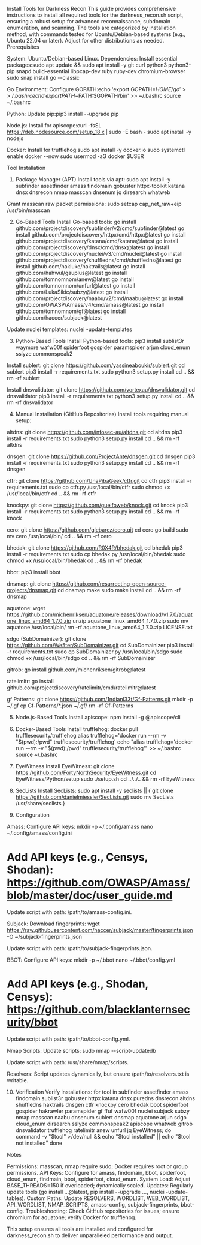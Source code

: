 Install Tools for Darkness Recon
This guide provides comprehensive instructions to install all required tools for the darkness_recon.sh script, ensuring a robust setup for advanced reconnaissance, subdomain enumeration, and scanning. The tools are categorized by installation method, with commands tested for Ubuntu/Debian-based systems (e.g., Ubuntu 22.04 or later). Adjust for other distributions as needed.
Prerequisites

System: Ubuntu/Debian-based Linux.
Dependencies: Install essential packages:sudo apt update && sudo apt install -y git curl python3 python3-pip snapd build-essential libpcap-dev ruby ruby-dev chromium-browser
sudo snap install go --classic


Go Environment: Configure GOPATH:echo 'export GOPATH=$HOME/go' >> ~/.bashrc
echo 'export PATH=$PATH:$GOPATH/bin' >> ~/.bashrc
source ~/.bashrc


Python: Update pip:pip3 install --upgrade pip


Node.js: Install for apiscope:curl -fsSL https://deb.nodesource.com/setup_18.x | sudo -E bash -
sudo apt install -y nodejs


Docker: Install for trufflehog:sudo apt install -y docker.io
sudo systemctl enable docker --now
sudo usermod -aG docker $USER



Tool Installation
1. Package Manager (APT)
Install tools via apt:
sudo apt install -y subfinder assetfinder amass findomain gobuster httpx-toolkit katana dnsx dnsrecon nmap masscan dnsenum jq dirsearch whatweb

Grant masscan raw packet permissions:
sudo setcap cap_net_raw+eip /usr/bin/masscan

2. Go-Based Tools
Install Go-based tools:
go install github.com/projectdiscovery/subfinder/v2/cmd/subfinder@latest
go install github.com/projectdiscovery/httpx/cmd/httpx@latest
go install github.com/projectdiscovery/katana/cmd/katana@latest
go install github.com/projectdiscovery/dnsx/cmd/dnsx@latest
go install github.com/projectdiscovery/nuclei/v3/cmd/nuclei@latest
go install github.com/projectdiscovery/shuffledns/cmd/shuffledns@latest
go install github.com/hakluke/haktrails@latest
go install github.com/hahwul/gauplus@latest
go install github.com/tomnomnom/anew@latest
go install github.com/tomnomnom/unfurl@latest
go install github.com/LukaSikic/subzy@latest
go install github.com/projectdiscovery/naabu/v2/cmd/naabu@latest
go install github.com/OWASP/Amass/v4/cmd/amass@latest
go install github.com/tomnomnom/gf@latest
go install github.com/haccer/subjack@latest

Update nuclei templates:
nuclei -update-templates

3. Python-Based Tools
Install Python-based tools:
pip3 install sublist3r waymore wafw00f spiderfoot gospider paramspider arjun cloud_enum sslyze commonspeak2

Install sublert:
git clone https://github.com/yassineaboukir/sublert.git
cd sublert
pip3 install -r requirements.txt
sudo python3 setup.py install
cd .. && rm -rf sublert

Install dnsvalidator:
git clone https://github.com/vortexau/dnsvalidator.git
cd dnsvalidator
pip3 install -r requirements.txt
python3 setup.py install
cd .. && rm -rf dnsvalidator

4. Manual Installation (GitHub Repositories)
Install tools requiring manual setup:

altdns:
git clone https://github.com/infosec-au/altdns.git
cd altdns
pip3 install -r requirements.txt
sudo python3 setup.py install
cd .. && rm -rf altdns


dnsgen:
git clone https://github.com/ProjectAnte/dnsgen.git
cd dnsgen
pip3 install -r requirements.txt
sudo python3 setup.py install
cd .. && rm -rf dnsgen


ctfr:
git clone https://github.com/UnaPibaGeek/ctfr.git
cd ctfr
pip3 install -r requirements.txt
sudo cp ctfr.py /usr/local/bin/ctfr
sudo chmod +x /usr/local/bin/ctfr
cd .. && rm -rf ctfr


knockpy:
git clone https://github.com/guelfoweb/knock.git
cd knock
pip3 install -r requirements.txt
sudo python3 setup.py install
cd .. && rm -rf knock


cero:
git clone https://github.com/glebarez/cero.git
cd cero
go build
sudo mv cero /usr/local/bin/
cd .. && rm -rf cero


bhedak:
git clone https://github.com/R0X4R/bhedak.git
cd bhedak
pip3 install -r requirements.txt
sudo cp bhedak.py /usr/local/bin/bhedak
sudo chmod +x /usr/local/bin/bhedak
cd .. && rm -rf bhedak


bbot:
pip3 install bbot


dnsmap:
git clone https://github.com/resurrecting-open-source-projects/dnsmap.git
cd dnsmap
make
sudo make install
cd .. && rm -rf dnsmap


aquatone:
wget https://github.com/michenriksen/aquatone/releases/download/v1.7.0/aquatone_linux_amd64_1.7.0.zip
unzip aquatone_linux_amd64_1.7.0.zip
sudo mv aquatone /usr/local/bin/
rm -rf aquatone_linux_amd64_1.7.0.zip LICENSE.txt


sdgo (SubDomainizer):
git clone https://github.com/We5ter/SubDomainizer.git
cd SubDomainizer
pip3 install -r requirements.txt
sudo cp SubDomainizer.py /usr/local/bin/sdgo
sudo chmod +x /usr/local/bin/sdgo
cd .. && rm -rf SubDomainizer


gitrob:
go install github.com/michenriksen/gitrob@latest


ratelimitr:
go install github.com/projectdiscovery/ratelimitr/cmd/ratelimitr@latest


gf Patterns:
git clone https://github.com/1ndianl33t/Gf-Patterns.git
mkdir -p ~/.gf
cp Gf-Patterns/*.json ~/.gf/
rm -rf Gf-Patterns



5. Node.js-Based Tools
Install apiscope:
npm install -g @apiscope/cli

6. Docker-Based Tools
Install trufflehog:
docker pull trufflesecurity/trufflehog
alias trufflehog='docker run --rm -v "$(pwd):/pwd" trufflesecurity/trufflehog'
echo "alias trufflehog='docker run --rm -v \"\$(pwd):/pwd\" trufflesecurity/trufflehog'" >> ~/.bashrc
source ~/.bashrc

7. EyeWitness
Install EyeWitness:
git clone https://github.com/FortyNorthSecurity/EyeWitness.git
cd EyeWitness/Python/setup
sudo ./setup.sh
cd ../../.. && rm -rf EyeWitness

8. SecLists
Install SecLists:
sudo apt install -y seclists || {
    git clone https://github.com/danielmiessler/SecLists.git
    sudo mv SecLists /usr/share/seclists
}

9. Configuration

Amass: Configure API keys:
mkdir -p ~/.config/amass
nano ~/.config/amass/config.ini
# Add API keys (e.g., Censys, Shodan): https://github.com/OWASP/Amass/blob/master/doc/user_guide.md

Update script with path: /path/to/amass-config.ini.

Subjack: Download fingerprints:
wget https://raw.githubusercontent.com/haccer/subjack/master/fingerprints.json -O ~/subjack-fingerprints.json

Update script with path: /path/to/subjack-fingerprints.json.

BBOT: Configure API keys:
mkdir -p ~/.bbot
nano ~/.bbot/config.yml
# Add API keys (e.g., Shodan, Censys): https://github.com/blacklanternsecurity/bbot

Update script with path: /path/to/bbot-config.yml.

Nmap Scripts: Update scripts:
sudo nmap --script-updatedb

Update script with path: /usr/share/nmap/scripts.

Resolvers: Script updates dynamically, but ensure /path/to/resolvers.txt is writable.


10. Verification
Verify installations:
for tool in subfinder assetfinder amass findomain sublist3r gobuster httpx katana dnsx puredns dnsrecon altdns shuffledns haktrails dnsgen ctfr knockpy cero bhedak bbot spiderfoot gospider hakrawler paramspider gf ffuf wafw00f nuclei subjack subzy nmap masscan naabu dnsenum sublert dnsmap aquatone arjun sdgo cloud_enum dirsearch sslyze commonspeak2 apiscope whatweb gitrob dnsvalidator trufflehog ratelimitr anew unfurl jq EyeWitness; do
    command -v "$tool" >/dev/null && echo "$tool installed" || echo "$tool not installed"
done

Notes

Permissions: masscan, nmap require sudo; Docker requires root or group permissions.
API Keys: Configure for amass, findomain, bbot, spiderfoot, cloud_enum, findmain, bbot, spiderfoot, cloud_enum.
System Load: Adjust BASE_THREADS=150 if overloaded; dynamically scaled.
Updates: Regularly update tools (go install ...@latest, pip install --upgrade ..., nuclei -update-tables).
Custom Paths: Update RESOLVERS, WORDLIST, WEB_WORDLIST, API_WORDLIST, NMAP_SCRIPTS, amass-config, subjack-fingerprints, bbot-config.
Troubleshooting: Check GitHub repositories for issues; ensure chromium for aquatone; verify Docker for trufflehog.

This setup ensures all tools are installed and configured for darkness_recon.sh to deliver unparalleled performance and output.
